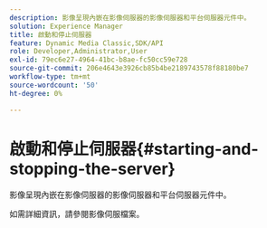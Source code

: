 ```yaml
---
description: 影像呈現內嵌在影像伺服器的影像伺服器和平台伺服器元件中。
solution: Experience Manager
title: 啟動和停止伺服器
feature: Dynamic Media Classic,SDK/API
role: Developer,Administrator,User
exl-id: 79ec6e27-4964-41bc-b8ae-fc50cc59e728
source-git-commit: 206e4643e3926cb85b4be2189743578f88180be7
workflow-type: tm+mt
source-wordcount: '50'
ht-degree: 0%

---
```


# 啟動和停止伺服器{#starting-and-stopping-the-server}

影像呈現內嵌在影像伺服器的影像伺服器和平台伺服器元件中。

如需詳細資訊，請參閱影像伺服檔案。
